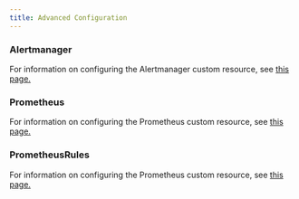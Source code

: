 ```yaml
---
title: Advanced Configuration
---
```


<head>
  <link rel="canonical" href="https://ranchermanager.docs.rancher.com/pages-for-subheaders/advanced-configuration"/>
</head>

### Alertmanager

For information on configuring the Alertmanager custom resource, see [this page.](alertmanager.md)

### Prometheus

For information on configuring the Prometheus custom resource, see [this page.](prometheus.md)

### PrometheusRules

For information on configuring the Prometheus custom resource, see [this page.](prometheusrules.md)